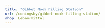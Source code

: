 ```yaml
---
title: "Gibbet Nook Filling Station"
url: /coningsby/gibbet-nook-filling-station/
shop: Lebensmittel
---
```

